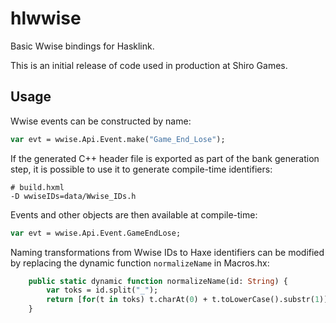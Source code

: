 # hlwwise
Basic Wwise bindings for Hasklink.

This is an initial release of code used in production at Shiro Games. 

## Usage
Wwise events can be constructed by name: 
```haxe
var evt = wwise.Api.Event.make("Game_End_Lose");
``` 

If the generated C++ header file is exported as part of the bank generation step, it is possible to use it to generate compile-time identifiers:

```
# build.hxml
-D wwiseIDs=data/Wwise_IDs.h
``` 
Events and other objects are then available at compile-time:
```haxe
var evt = wwise.Api.Event.GameEndLose;
``` 

Naming transformations from Wwise IDs to Haxe identifiers can be modified by replacing the dynamic function `normalizeName` in Macros.hx:

```haxe
	public static dynamic function normalizeName(id: String) {
		var toks = id.split("_");
		return [for(t in toks) t.charAt(0) + t.toLowerCase().substr(1)].join("");
	}
 ```
